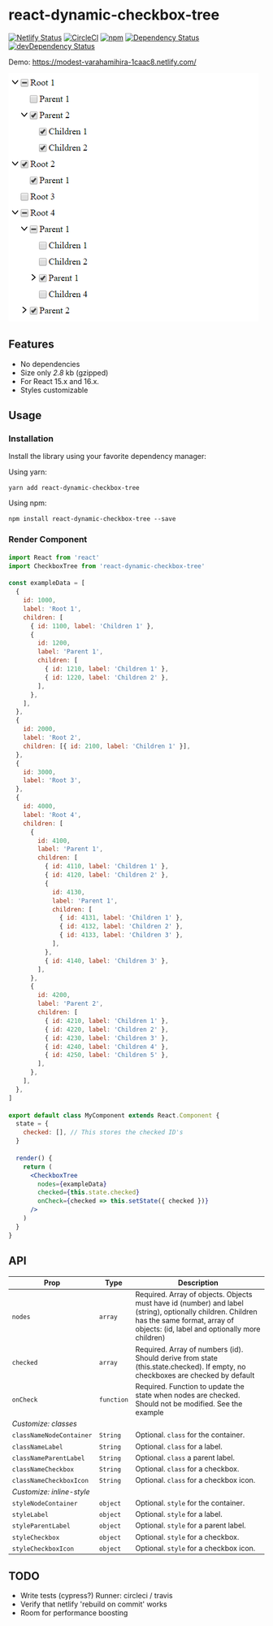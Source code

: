 # react-dynamic-checkbox-tree

[![Netlify Status](https://api.netlify.com/api/v1/badges/cfa15899-cb40-490d-bf99-87599e851fc3/deploy-status)](https://app.netlify.com/sites/modest-varahamihira-1caac8/deploys)
[![CircleCI](https://circleci.com/gh/nikorudnas/react-dynamic-checkbox-tree.svg?style=svg)](https://circleci.com/gh/nikorudnas/react-dynamic-checkbox-tree)
[![npm](https://img.shields.io/npm/v/react-dynamic-checkbox-tree.svg?style=flat-square)](https://www.npmjs.com/package/react-dynamic-checkbox-tree)
[![Dependency Status](https://img.shields.io/david/nikorudnas/react-dynamic-checkbox-tree.svg?style=flat-square)](https://david-dm.org/nikorudnas/react-dynamic-checkbox-tree)
[![devDependency Status](https://david-dm.org/nikorudnas/react-dynamic-checkbox-tree/dev-status.svg?style=flat-square)](https://david-dm.org/nikorudnas/react-dynamic-checkbox-tree?type=dev)

Demo: https://modest-varahamihira-1caac8.netlify.com/

![Demo](example.jpg)

## Features

- No dependencies
- Size only _2.8_ kb (gzipped)
- For React 15.x and 16.x.
- Styles customizable

## Usage

### Installation

Install the library using your favorite dependency manager:

Using yarn:

```
yarn add react-dynamic-checkbox-tree
```

Using npm:

```
npm install react-dynamic-checkbox-tree --save
```

### Render Component

```jsx
import React from 'react'
import CheckboxTree from 'react-dynamic-checkbox-tree'

const exampleData = [
  {
    id: 1000,
    label: 'Root 1',
    children: [
      { id: 1100, label: 'Children 1' },
      {
        id: 1200,
        label: 'Parent 1',
        children: [
          { id: 1210, label: 'Children 1' },
          { id: 1220, label: 'Children 2' },
        ],
      },
    ],
  },
  {
    id: 2000,
    label: 'Root 2',
    children: [{ id: 2100, label: 'Children 1' }],
  },
  {
    id: 3000,
    label: 'Root 3',
  },
  {
    id: 4000,
    label: 'Root 4',
    children: [
      {
        id: 4100,
        label: 'Parent 1',
        children: [
          { id: 4110, label: 'Children 1' },
          { id: 4120, label: 'Children 2' },
          {
            id: 4130,
            label: 'Parent 1',
            children: [
              { id: 4131, label: 'Children 1' },
              { id: 4132, label: 'Children 2' },
              { id: 4133, label: 'Children 3' },
            ],
          },
          { id: 4140, label: 'Children 3' },
        ],
      },
      {
        id: 4200,
        label: 'Parent 2',
        children: [
          { id: 4210, label: 'Children 1' },
          { id: 4220, label: 'Children 2' },
          { id: 4230, label: 'Children 3' },
          { id: 4240, label: 'Children 4' },
          { id: 4250, label: 'Children 5' },
        ],
      },
    ],
  },
]

export default class MyComponent extends React.Component {
  state = {
    checked: [], // This stores the checked ID's
  }

  render() {
    return (
      <CheckboxTree
        nodes={exampleData}
        checked={this.state.checked}
        onCheck={checked => this.setState({ checked })}
      />
    )
  }
}
```

## API

| Prop                      | Type       | Description                                                                                                                                                                                 |
| ------------------------- | ---------- | ------------------------------------------------------------------------------------------------------------------------------------------------------------------------------------------- |
| `nodes`                   | `array`    | Required. Array of objects. Objects must have id (number) and label (string), optionally children. Children has the same format, array of objects: (id, label and optionally more children) |
| `checked`                 | `array`    | Required. Array of numbers (id). Should derive from state (this.state.checked). If empty, no checkboxes are checked by default                                                              |
| `onCheck`                 | `function` | Required. Function to update the state when nodes are checked. Should not be modified. See the example                                                                                      |
| _Customize: classes_      |            |                                                                                                                                                                                             |
| `classNameNodeContainer`  | `String`   | Optional. `class` for the container.                                                                                                                                                        |
| `classNameLabel`          | `String`   | Optional. `class` for a label.                                                                                                                                                              |
| `classNameParentLabel`    | `String`   | Optional. `class` a parent label.                                                                                                                                                           |
| `classNameCheckbox`       | `String`   | Optional. `class` for a checkbox.                                                                                                                                                           |
| `classNameCheckboxIcon`   | `String`   | Optional. `class` for a checkbox icon.                                                                                                                                                      |
| _Customize: inline-style_ |            |                                                                                                                                                                                             |
| `styleNodeContainer`      | `object`   | Optional. `style` for the container.                                                                                                                                                        |
| `styleLabel`              | `object`   | Optional. `style` for a label.                                                                                                                                                              |
| `styleParentLabel`        | `object`   | Optional. `style` for a parent label.                                                                                                                                                       |
| `styleCheckbox`           | `object`   | Optional. `style` for a checkbox.                                                                                                                                                           |
| `styleCheckboxIcon`       | `object`   | Optional. `style` for a checkbox icon.                                                                                                                                                      |

## TODO

- Write tests (cypress?) Runner: circleci / travis
- Verify that netlify 'rebuild on commit' works
- Room for performance boosting

